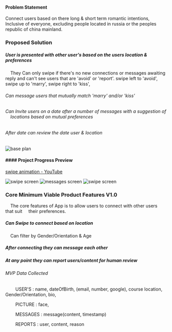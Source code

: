 
#### Problem Statement

Connect users based on there long & short term romantic intentions, Inclusive of everyone, excluding people located in russia or the peoples republic of china mainland.

### Proposed Solution

##### User is presented with other user's based on the users location & preferences

    They Can only swipe if there's no new connections or messages awaiting reply and can't see users that are 'avoid' or 'report'. swipe left to 'avoid', swipe up to 'marry', swipe right to 'kiss', 

###### Can message users that mutually match 'marry' and/or 'kiss'

###### Can Invite users on a date after a number of messages with a suggestion of     locations based on mutual preferences

###### After date can review the date user & location

![base plan](mvp-base-front.png)

#### #### Project Progress Preview

[swipe animation - YouTube](https://youtu.be/yK0X_rYv0Jo)

![swipe screen](swipe-screenshot.png)
![messages screen](messages-screenshot.png)
![swipe screen](message-screenshot.png)

### Core Minimum Viable Product Features V1.0

    The core features of App is to allow users to connect with other users that suit     their preferences.

##### Can Swipe to connect based on location

    Can filter by Gender/Orientation & Age

##### After connecting they can message each other

##### At any point they can report users/content for human review

###### MVP Data Collected

        USER'S : name, dateOfBirth, (email, number, google), course location, Gender/Orientation, bio,

        PICTURE : face,

        MESSAGES : message(content, timestamp)

        REPORTS : user, content, reason
